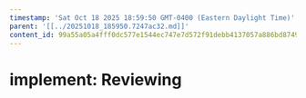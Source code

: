 ```yaml
---
timestamp: 'Sat Oct 18 2025 18:59:50 GMT-0400 (Eastern Daylight Time)'
parent: '[[../20251018_185950.7247ac32.md]]'
content_id: 99a55a05a4fff0dc577e1544ec747e7d572f91debb4137057a886bd87497c426
---
```


# implement: Reviewing

